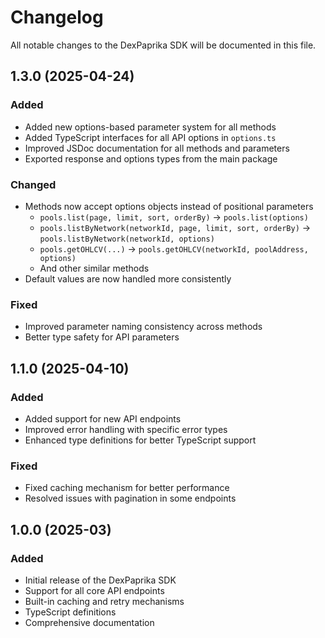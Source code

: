 # Changelog

All notable changes to the DexPaprika SDK will be documented in this file.

## 1.3.0 (2025-04-24)

### Added
- Added new options-based parameter system for all methods
- Added TypeScript interfaces for all API options in `options.ts`
- Improved JSDoc documentation for all methods and parameters
- Exported response and options types from the main package

### Changed
- Methods now accept options objects instead of positional parameters
  - `pools.list(page, limit, sort, orderBy)` → `pools.list(options)`
  - `pools.listByNetwork(networkId, page, limit, sort, orderBy)` → `pools.listByNetwork(networkId, options)`
  - `pools.getOHLCV(...)` → `pools.getOHLCV(networkId, poolAddress, options)`
  - And other similar methods
- Default values are now handled more consistently

### Fixed
- Improved parameter naming consistency across methods
- Better type safety for API parameters

## 1.1.0 (2025-04-10)

### Added
- Added support for new API endpoints
- Improved error handling with specific error types
- Enhanced type definitions for better TypeScript support

### Fixed
- Fixed caching mechanism for better performance
- Resolved issues with pagination in some endpoints

## 1.0.0 (2025-03)

### Added
- Initial release of the DexPaprika SDK
- Support for all core API endpoints
- Built-in caching and retry mechanisms
- TypeScript definitions
- Comprehensive documentation 
